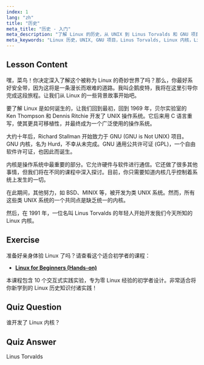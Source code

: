 ```yaml
---
index: 1
lang: "zh"
title: "历史"
meta_title: "历史 - 入门"
meta_description: "了解 Linux 的历史，从 UNIX 到 Linus Torvalds 和 GNU 项目。帮助初学者理解其起源和演变。"
meta_keywords: "Linux 历史，UNIX, GNU 项目，Linus Torvalds, Linux 内核，Linux 初学者，Linux 教程，Linux 指南"
---
```


## Lesson Content

嘿，菜鸟！你决定深入了解这个被称为 Linux 的奇妙世界了吗？那么，你最好系好安全带，因为这将是一条漫长而艰难的道路。我叫企鹅皮特，我将在这里引导你完成这段旅程。让我们从 Linux 的一些背景故事开始吧。

要了解 Linux 是如何诞生的，让我们回到最初，回到 1969 年，贝尔实验室的 Ken Thompson 和 Dennis Ritchie 开发了 UNIX 操作系统。它后来用 C 语言重写，使其更具可移植性，并最终成为一个广泛使用的操作系统。

大约十年后，Richard Stallman 开始致力于 GNU (GNU is Not UNIX) 项目。GNU 内核，名为 Hurd，不幸从未完成。GNU 通用公共许可证 (GPL)，一个自由软件许可证，也因此而诞生。

内核是操作系统中最重要的部分。它允许硬件与软件进行通信。它还做了很多其他事情，但我们将在不同的课程中深入探讨。目前，你只需要知道内核几乎控制着系统上发生的一切。

在此期间，其他努力，如 BSD、MINIX 等，被开发为类 UNIX 系统。然而，所有这些类 UNIX 系统的一个共同点是缺乏统一的内核。

然后，在 1991 年，一位名叫 Linus Torvalds 的年轻人开始开发我们今天所知的 Linux 内核。

## Exercise

准备好亲身体验 Linux 了吗？请查看这个适合初学者的课程：

- **[Linux for Beginners (Hands-on)](https://labex.io/zh/learn/linux)**

本课程包含 10 个交互式实践实验，专为零 Linux 经验的初学者设计。非常适合将你新学到的 Linux 历史知识付诸实践！

## Quiz Question

谁开发了 Linux 内核？

## Quiz Answer

Linus Torvalds
